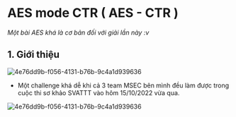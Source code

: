 # AES mode CTR ( AES - CTR )



_Một bài AES khá là cơ bản đối với giải lần này :v_





## 1. Giới thiệu
![4e76dd9b-f056-4131-b76b-9c4a1d939636](https://user-images.githubusercontent.com/97930158/196595745-313c8cb6-064a-4867-b32f-7577d1afaf87.png)

* Một challenge khá dễ khi cả 3 team MSEC bên mình đều làm được trong cuộc thi sơ khảo SVATTT vào hôm 15/10/2022 vừa qua.

![4e76dd9b-f056-4131-b76b-9c4a1d939636](https://user-images.githubusercontent.com/97930158/196595745-313c8cb6-064a-4867-b32f-7577d1afaf87.png)


